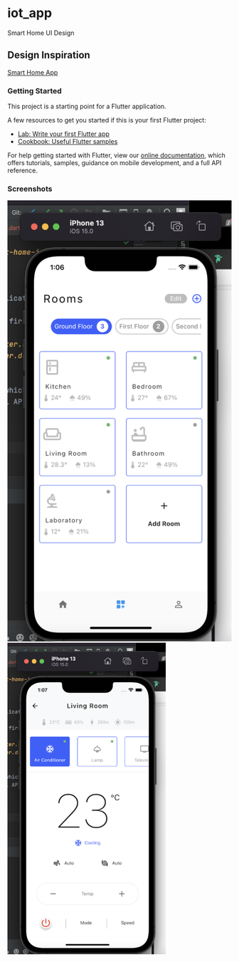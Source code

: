 # iot_app

Smart Home UI Design

## Design Inspiration

[Smart Home App](https://www.uplabs.com/posts/smart-home-iot-app-1-minimalist-design)

### Getting Started

This project is a starting point for a Flutter application.

A few resources to get you started if this is your first Flutter project:

- [Lab: Write your first Flutter app](https://flutter.dev/docs/get-started/codelab)
- [Cookbook: Useful Flutter samples](https://flutter.dev/docs/cookbook)

For help getting started with Flutter, view our
[online documentation](https://flutter.dev/docs), which offers tutorials,
samples, guidance on mobile development, and a full API reference.


### Screenshots

<img src="https://github.com/alome007/smart-home-app/blob/main/s1.png" width="auto" height="auto">
<img src="https://github.com/alome007/smart-home-app/blob/main/s2.png" width="auto" height="700">


